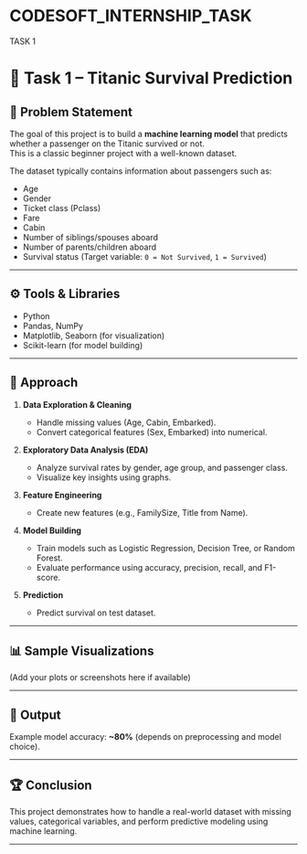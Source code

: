 # CODESOFT_INTERNSHIP_TASK
TASK 1
# 🚢 Task 1 – Titanic Survival Prediction

## 📌 Problem Statement
The goal of this project is to build a **machine learning model** that predicts whether a passenger on the Titanic survived or not.  
This is a classic beginner project with a well-known dataset.

The dataset typically contains information about passengers such as:
- Age
- Gender
- Ticket class (Pclass)
- Fare
- Cabin
- Number of siblings/spouses aboard
- Number of parents/children aboard
- Survival status (Target variable: `0 = Not Survived`, `1 = Survived`)

---

## ⚙️ Tools & Libraries
- Python
- Pandas, NumPy
- Matplotlib, Seaborn (for visualization)
- Scikit-learn (for model building)

---

## 🚀 Approach
1. **Data Exploration & Cleaning**  
   - Handle missing values (Age, Cabin, Embarked).  
   - Convert categorical features (Sex, Embarked) into numerical.  

2. **Exploratory Data Analysis (EDA)**  
   - Analyze survival rates by gender, age group, and passenger class.  
   - Visualize key insights using graphs.  

3. **Feature Engineering**  
   - Create new features (e.g., FamilySize, Title from Name).  

4. **Model Building**  
   - Train models such as Logistic Regression, Decision Tree, or Random Forest.  
   - Evaluate performance using accuracy, precision, recall, and F1-score.  

5. **Prediction**  
   - Predict survival on test dataset.  

---

## 📊 Sample Visualizations
(Add your plots or screenshots here if available)

---

## 📸 Output
Example model accuracy: **~80%** (depends on preprocessing and model choice).

---

## 🏆 Conclusion
This project demonstrates how to handle a real-world dataset with missing values, categorical variables, and perform predictive modeling using machine learning.

---
